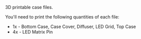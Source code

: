 3D printable case files.

You'll need to print the following quantities of each file:
- 1x - Bottom Case, Case Cover, Diffuser, LED Grid, Top Case
- 4x - LED Matrix Pin
